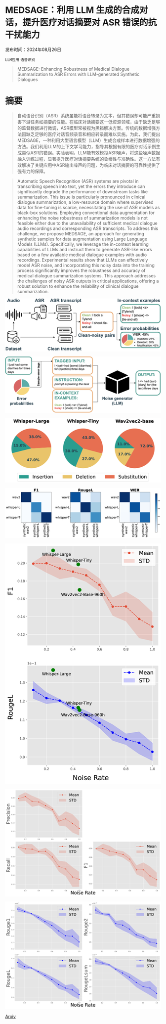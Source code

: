 # MEDSAGE：利用 LLM 生成的合成对话，提升医疗对话摘要对 ASR 错误的抗干扰能力

发布时间：2024年08月26日

`LLM应用` `语音识别`

> MEDSAGE: Enhancing Robustness of Medical Dialogue Summarization to ASR Errors with LLM-generated Synthetic Dialogues

# 摘要

> 自动语音识别（ASR）系统虽能将语音转录为文本，但其错误却可能严重损害下游任务如摘要的性能。在临床对话摘要这一低资源领域，由于缺乏足够的监督数据进行微调，ASR模型常被视为黑箱解决方案。传统的数据增强方法因缺乏足够的医疗对话音频录音和相应转录而难以实施。为此，我们提出MEDSAGE，一种利用大型语言模型（LLM）生成合成样本进行数据增强的方法。我们利用LLM的上下文学习能力，指导其根据有限的医疗对话示例生成类似ASR的错误。实验表明，LLM能有效模拟ASR噪声，将这些噪声数据融入训练过程，显著提升医疗对话摘要系统的鲁棒性与准确性。这一方法有效解决了关键应用中ASR输出噪声的问题，为临床对话摘要的可靠性提供了强有力的保障。

> Automatic Speech Recognition (ASR) systems are pivotal in transcribing speech into text, yet the errors they introduce can significantly degrade the performance of downstream tasks like summarization. This issue is particularly pronounced in clinical dialogue summarization, a low-resource domain where supervised data for fine-tuning is scarce, necessitating the use of ASR models as black-box solutions. Employing conventional data augmentation for enhancing the noise robustness of summarization models is not feasible either due to the unavailability of sufficient medical dialogue audio recordings and corresponding ASR transcripts. To address this challenge, we propose MEDSAGE, an approach for generating synthetic samples for data augmentation using Large Language Models (LLMs). Specifically, we leverage the in-context learning capabilities of LLMs and instruct them to generate ASR-like errors based on a few available medical dialogue examples with audio recordings. Experimental results show that LLMs can effectively model ASR noise, and incorporating this noisy data into the training process significantly improves the robustness and accuracy of medical dialogue summarization systems. This approach addresses the challenges of noisy ASR outputs in critical applications, offering a robust solution to enhance the reliability of clinical dialogue summarization.

![MEDSAGE：利用 LLM 生成的合成对话，提升医疗对话摘要对 ASR 错误的抗干扰能力](../../../paper_images/2408.14418/fig_a.png)

![MEDSAGE：利用 LLM 生成的合成对话，提升医疗对话摘要对 ASR 错误的抗干扰能力](../../../paper_images/2408.14418/fig_b.png)

![MEDSAGE：利用 LLM 生成的合成对话，提升医疗对话摘要对 ASR 错误的抗干扰能力](../../../paper_images/2408.14418/x1.png)

![MEDSAGE：利用 LLM 生成的合成对话，提升医疗对话摘要对 ASR 错误的抗干扰能力](../../../paper_images/2408.14418/x2.png)

![MEDSAGE：利用 LLM 生成的合成对话，提升医疗对话摘要对 ASR 错误的抗干扰能力](../../../paper_images/2408.14418/x3.png)

![MEDSAGE：利用 LLM 生成的合成对话，提升医疗对话摘要对 ASR 错误的抗干扰能力](../../../paper_images/2408.14418/x4.png)

![MEDSAGE：利用 LLM 生成的合成对话，提升医疗对话摘要对 ASR 错误的抗干扰能力](../../../paper_images/2408.14418/x5.png)

[Arxiv](https://arxiv.org/abs/2408.14418)